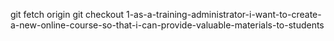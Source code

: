 git fetch origin
git checkout 1-as-a-training-administrator-i-want-to-create-a-new-online-course-so-that-i-can-provide-valuable-materials-to-students